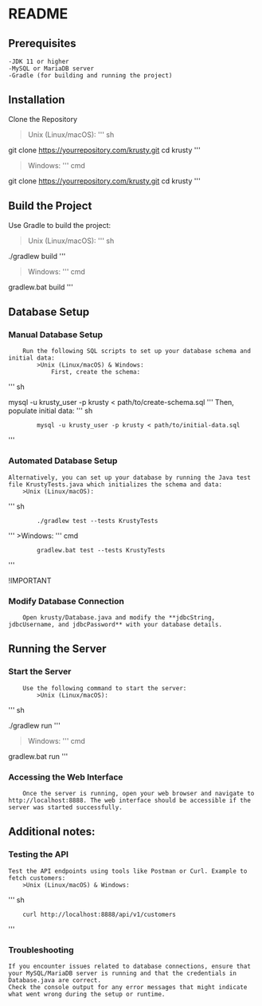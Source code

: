 # README


## Prerequisites

    -JDK 11 or higher
    -MySQL or MariaDB server
    -Gradle (for building and running the project)

## Installation

Clone the Repository
> Unix (Linux/macOS):
'''
sh

git clone https://yourrepository.com/krusty.git
cd krusty
'''
> Windows:
'''
cmd

git clone https://yourrepository.com/krusty.git
cd krusty
'''
## Build the Project

Use Gradle to build the project:
> Unix (Linux/macOS):
'''
sh

./gradlew build
'''
> Windows:
'''
cmd

gradlew.bat build
'''
## Database Setup

   ### Manual Database Setup
        Run the following SQL scripts to set up your database schema and initial data:
            >Unix (Linux/macOS) & Windows:
                First, create the schema:
'''
                sh

mysql -u krusty_user -p krusty < path/to/create-schema.sql
'''
Then, populate initial data:
'''
sh

            mysql -u krusty_user -p krusty < path/to/initial-data.sql
'''
### Automated Database Setup

    Alternatively, you can set up your database by running the Java test file KrustyTests.java which initializes the schema and data:
        >Unix (Linux/macOS):
'''
        sh

            ./gradlew test --tests KrustyTests
'''
        >Windows:
'''
        cmd

            gradlew.bat test --tests KrustyTests
'''

!IMPORTANT
### Modify Database Connection
        Open krusty/Database.java and modify the **jdbcString, jdbcUsername, and jdbcPassword** with your database details.

## Running the Server

   ### Start the Server
        Use the following command to start the server:
            >Unix (Linux/macOS):
'''
            sh

./gradlew run
'''
>Windows:
'''
cmd

gradlew.bat run
'''
   ### Accessing the Web Interface
        Once the server is running, open your web browser and navigate to http://localhost:8888. The web interface should be accessible if the server was started successfully.


## Additional notes: 
### Testing the API

    Test the API endpoints using tools like Postman or Curl. Example to fetch customers:
        >Unix (Linux/macOS) & Windows:
'''
        sh

        curl http://localhost:8888/api/v1/customers
'''
### Troubleshooting

    If you encounter issues related to database connections, ensure that your MySQL/MariaDB server is running and that the credentials in Database.java are correct.
    Check the console output for any error messages that might indicate what went wrong during the setup or runtime.